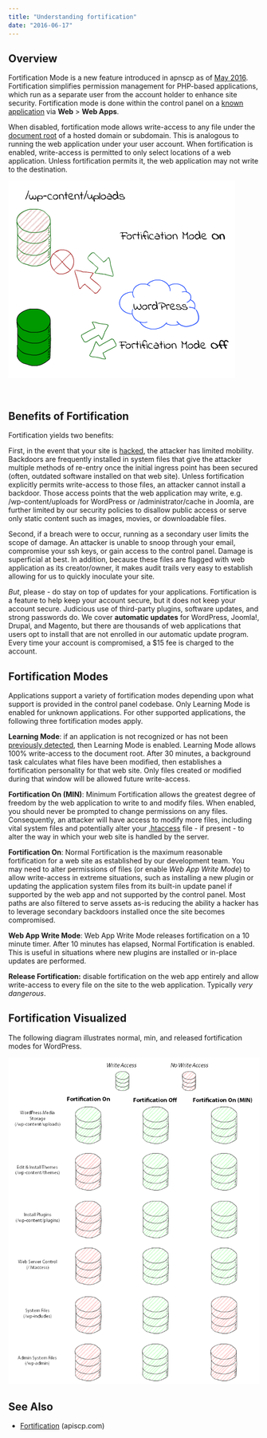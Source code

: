 ```yaml
---
title: "Understanding fortification"
date: "2016-06-17"
---
```


## Overview

Fortification Mode is a new feature introduced in apnscp as of [May 2016](http://updates.apiscp.com/2016/05/one-clicks-are-back/). Fortification simplifies permission management for PHP-based applications, which run as a separate user from the account holder to enhance site security. Fortification mode is done within the control panel on a [known application](https://kb.apiscp.com/control-panel/detecting-a-web-application/) via **Web** > **Web Apps**.

When disabled, fortification mode allows write-access to any file under the [document root](https://kb.apiscp.com/web-content/where-is-site-content-served-from/) of a hosted domain or subdomain. This is analogous to running the web application under your user account. When fortification is enabled, write-access is permitted to only select locations of a web application. Unless fortification permits it, the web application may not write to the destination.

[![fortification-mode](images/fortification-mode.png)](https://kb.apiscp.com/wp-content/uploads/2016/06/fortification-mode.png)

 

## Benefits of Fortification

Fortification yields two benefits:

First, in the event that your site is [hacked](https://kb.apiscp.com/platform/handling-a-hijacked-account/), the attacker has limited mobility. Backdoors are frequently installed in system files that give the attacker multiple methods of re-entry once the initial ingress point has been secured (often, outdated software installed on that web site). Unless fortification explicitly permits write-access to those files, an attacker cannot install a backdoor. Those access points that the web application may write, e.g. /wp-content/uploads for WordPress or /administrator/cache in Joomla, are further limited by our security policies to disallow public access or serve only static content such as images, movies, or downloadable files.

Second, if a breach were to occur, running as a secondary user limits the scope of damage. An attacker is unable to snoop through your email, compromise your ssh keys, or gain access to the control panel. Damage is superficial at best. In addition, because these files are flagged with web application as its creator/owner, it makes audit trails very easy to establish allowing for us to quickly inoculate your site.

_But_, please - do stay on top of updates for your applications. Fortification is a feature to help keep your account secure, but it does not keep your account secure. Judicious use of third-party plugins, software updates, and strong passwords do. We cover **automatic updates** for WordPress, Joomla!, Drupal, and Magento, but there are thousands of web applications that users opt to install that are not enrolled in our automatic update program. Every time your account is compromised, a $15 fee is charged to the account.

## Fortification Modes

Applications support a variety of fortification modes depending upon what support is provided in the control panel codebase. Only Learning Mode is enabled for unknown applications. For other supported applications, the following three fortification modes apply.

**Learning Mode**: if an application is not recognized or has not been [previously detected](https://kb.apiscp.com/control-panel/detecting-a-web-application/), then Learning Mode is enabled. Learning Mode allows 100% write-access to the document root. After 30 minutes, a background task calculates what files have been modified, then establishes a fortification personality for that web site. Only files created or modified during that window will be allowed future write-access.

**Fortification On (MIN)**: Minimum Fortification allows the greatest degree of freedom by the web application to write to and modify files. When enabled, you should never be prompted to change permissions on any files. Consequently, an attacker will have access to modify more files, including vital system files and potentially alter your [.htaccess](https://kb.apiscp.com/guides/htaccess-guide/) file - if present - to alter the way in which your web site is handled by the server.

**Fortification On**: Normal Fortification is the maximum reasonable fortification for a web site as established by our development team. You may need to alter permissions of files (or enable _Web App Write Mode_) to allow write-access in extreme situations, such as installing a new plugin or updating the application system files from its built-in update panel if supported by the web app and not supported by the control panel. Most paths are also filtered to serve assets as-is reducing the ability a hacker has to leverage secondary backdoors installed once the site becomes compromised.

**Web App Write Mode**: Web App Write Mode releases fortification on a 10 minute timer. After 10 minutes has elapsed, Normal Fortification is enabled. This is useful in situations where new plugins are installed or in-place updates are performed.

**Release Fortification:** disable fortification on the web app entirely and allow write-access to every file on the site to the web application. Typically _very dangerous_.

## Fortification Visualized

The following diagram illustrates normal, min, and released fortification modes for WordPress.

[![fortification diagram-2](images/fortification-diagram-2.png)](https://kb.apiscp.com/wp-content/uploads/2016/06/fortification-diagram-2.png)

## See Also

- [Fortification](https://apiscp.com/php-fortification) (apiscp.com)
